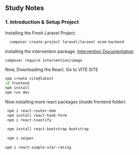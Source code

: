 ## Study Notes
### 1. Introduction & Setup Project
Installing the Fresh Laravel Project.
```bash
  composer create-project laravel/laravel ecom-backend
```
Installing the intervention package.
<a href="https://image.intervention.io/v3/getting-started/installation" target="_blank"> Intervention Documentation </a>
```bash
composer require intervention/image
```
Now, Downloading the React. Go to <a> VITE SITE </a>
```bash
npm create vite@latest
cd frontend
npm install
npm run dev
```
Now installing more react packages (inside frontend folder)
```bash
 npm i react-router-dom
 npm install react-hook-form
 npm i react-toastify
 
 npm install react-bootstrap bootstrap
 
 npm i swiper
 
npm i react-simple-star-rating
```
